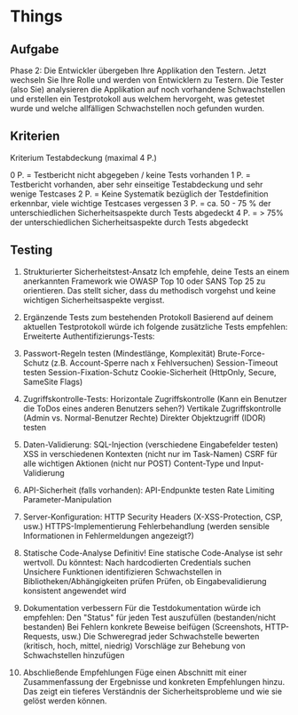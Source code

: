 # Things

## Aufgabe
Phase 2: Die Entwickler übergeben Ihre Applikation den Testern. Jetzt wechseln Sie Ihre Rolle und werden von Entwicklern zu Testern. Die Tester (also Sie) analysieren die Applikation auf noch vorhandene Schwachstellen und erstellen ein Testprotokoll aus welchem hervorgeht, was getestet wurde und welche allfälligen Schwachstellen noch gefunden wurden.

## Kriterien

Kriterium Testabdeckung (maximal 4 P.)

0 P. = Testbericht nicht abgegeben / keine Tests vorhanden
1 P. = Testbericht vorhanden, aber sehr einseitige Testabdeckung und sehr wenige Testcases
2 P. = Keine Systematik bezüglich der Testdefinition erkennbar, viele wichtige Testcases vergessen
3 P. = ca. 50 - 75 % der unterschiedlichen Sicherheitsaspekte durch Tests abgedeckt
4 P. = > 75% der unterschiedlichen Sicherheitsaspekte durch Tests abgedeckt

## Testing

1. Strukturierter Sicherheitstest-Ansatz
Ich empfehle, deine Tests an einem anerkannten Framework wie OWASP Top 10 oder SANS Top 25 zu orientieren. Das stellt sicher, dass du methodisch vorgehst und keine wichtigen Sicherheitsaspekte vergisst.

2. Ergänzende Tests zum bestehenden Protokoll
Basierend auf deinem aktuellen Testprotokoll würde ich folgende zusätzliche Tests empfehlen:
Erweiterte Authentifizierungs-Tests:

3. Passwort-Regeln testen (Mindestlänge, Komplexität)
Brute-Force-Schutz (z.B. Account-Sperre nach x Fehlversuchen)
Session-Timeout testen
Session-Fixation-Schutz
Cookie-Sicherheit (HttpOnly, Secure, SameSite Flags)

4. Zugriffskontrolle-Tests:
Horizontale Zugriffskontrolle (Kann ein Benutzer die ToDos eines anderen Benutzers sehen?)
Vertikale Zugriffskontrolle (Admin vs. Normal-Benutzer Rechte)
Direkter Objektzugriff (IDOR) testen

5. Daten-Validierung:
SQL-Injection (verschiedene Eingabefelder testen)
XSS in verschiedenen Kontexten (nicht nur im Task-Namen)
CSRF für alle wichtigen Aktionen (nicht nur POST)
Content-Type und Input-Validierung

6. API-Sicherheit (falls vorhanden):
API-Endpunkte testen
Rate Limiting
Parameter-Manipulation

7. Server-Konfiguration:
HTTP Security Headers (X-XSS-Protection, CSP, usw.)
HTTPS-Implementierung
Fehlerbehandlung (werden sensible Informationen in Fehlermeldungen angezeigt?)

8. Statische Code-Analyse
Definitiv! Eine statische Code-Analyse ist sehr wertvoll. Du könntest:
Nach hardcodierten Credentials suchen
Unsichere Funktionen identifizieren
Schwachstellen in Bibliotheken/Abhängigkeiten prüfen
Prüfen, ob Eingabevalidierung konsistent angewendet wird

9. Dokumentation verbessern
Für die Testdokumentation würde ich empfehlen:
Den "Status" für jeden Test auszufüllen (bestanden/nicht bestanden)
Bei Fehlern konkrete Beweise beifügen (Screenshots, HTTP-Requests, usw.)
Die Schweregrad jeder Schwachstelle bewerten (kritisch, hoch, mittel, niedrig)
Vorschläge zur Behebung von Schwachstellen hinzufügen

10. Abschließende Empfehlungen
Füge einen Abschnitt mit einer Zusammenfassung der Ergebnisse und konkreten Empfehlungen hinzu. Das zeigt ein tieferes Verständnis der Sicherheitsprobleme und wie sie gelöst werden können.